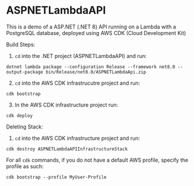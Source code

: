 # ASPNETLambdaAPI

This is a demo of a ASP.NET (.NET 8) API running on a Lambda with a PostgreSQL database, deployed using AWS CDK (Cloud Development Kit)

Build Steps:

1. `cd` into the .NET project (ASPNETLambdaAPI) and run:
```
dotnet lambda package --configuration Release --framework net8.0 --output-package bin/Release/net8.0/ASPNETLambdaApi.zip
```

2. `cd` into the AWS CDK infrastrucutre project and run:
```
cdk bootstrap
```

3. In the AWS CDK infrastructure project run:
```
cdk deploy
```


Deleting Stack:

1. `cd` into the AWS CDK infrastructure project and run:
```
cdk destroy ASPNETLambdaAPIInfrastructureStack
```


For all `cdk` commands, if you do not have a default AWS profile, specify the profile as such:
```
cdk bootstrap --profile MyUser-Profile
```